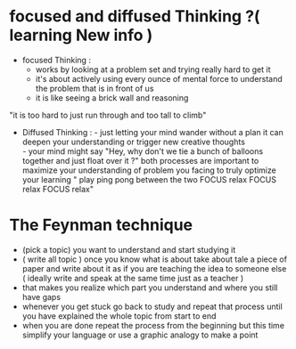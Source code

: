 # focused and diffused Thinking ?( learning New info )
- focused Thinking :
    - works by looking at a problem set and trying really hard to get it 
    - it's about actively using every ounce of mental force  to understand the problem that is in front of us 
    - it is like seeing a brick wall and reasoning 

"it is too hard to just run through and too tall to climb"
- Diffused Thinking :
          - just letting your mind wander without a plan it can deepen your understanding or trigger new creative thoughts  
          - your mind might say "Hey, why don't we tie a bunch of balloons together and just float over it ?"
    both processes are important to maximize your understanding of problem you facing to truly optimize your learning " play ping pong between the two FOCUS relax FOCUS relax FOCUS relax"

# The Feynman technique 
  - (pick a topic) you want to understand and start studying it 
  - ( write all topic ) once you know what is about take about tale a piece of paper and write about it as if you are teaching the idea to someone else ( ideally write and speak at the same time just as a teacher )
  - that makes you realize which part you understand and where you still have gaps 
  - whenever  you get stuck go back to study and repeat that process until you have explained the whole topic from start to end 
  - when you are done repeat the process from the beginning but this time simplify your language or use a graphic analogy to make a point 
